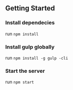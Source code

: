 ## Getting Started
### Install dependecies
run `npm install`
### Install gulp globally
run `npm install -g gulp -cli`
### Start the server
run `npm start`
